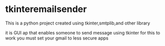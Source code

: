 # tkinteremailsender

This is a python project created using tkinter,smtplib,and other library

it is GUI ap that enables someone to send message using tkinter 
for this to work you  must set your gmail to less secure apps 
